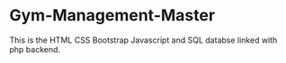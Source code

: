 # Gym-Management-Master
This is the HTML CSS Bootstrap Javascript and SQL databse linked with php backend.
